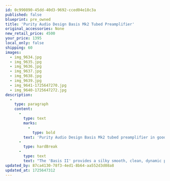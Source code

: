 ```yaml
---
id: 0c990890-45dd-40d3-9692-cced04e18c3a
published: false
blueprint: pre_owned
title: 'Purity Audio Design Basis Mk2 Tubed Preamplifier'
original_accessories: None
new_retail_price: 4500
your_price: 1395
local_only: false
shipping: 60
images:
  - img_9634.jpg
  - img_9635.jpg
  - img_9636.jpg
  - img_9637.jpg
  - img_9638.jpg
  - img_9639.jpg
  - img_9641-1725647270.jpg
  - img_9640-1725647272.jpg
description:
  -
    type: paragraph
    content:
      -
        type: text
        marks:
          -
            type: bold
        text: 'Purity Audio Design Basis Mk2 tubed preamplifier in good physical and functional condition. Unit sold as new for $4,500.00'
      -
        type: hardBreak
      -
        type: text
        text: "The 'Basis II' provides a silky smooth, clean, dynamic presentation with low distortion using a Class 'A' zero feedback circuit providing a low output impedance and high input impedance. If you have never heard the virtues of a 6SN7 based preamp, especially one designed by Purity Audio Design, you do not know what you are missing. Don't let the affordable cost of the Basis MKII fool you, this is a piece that is very much at home in the most elaborate audiophile systems and decors. The sound of the Basis MKII is has a better sense of refinement and dynamic impact at the frequency extremes. Like all Purity Audio Design products, the Basis MKII provides a dead quiet background allowing you to enjoy and appreciate the finest nuances hidden within your recordings along with a broad soundstage positioning you in the center of the performance. The Basis II features 4 line level inputs. Two sets of RCA outputs are perfect for bi-amping or driving a powered subwoofer.\_"
updated_by: 87ca4130-78f3-4ed1-8b64-aa552d3d08a8
updated_at: 1725647312
---
```

